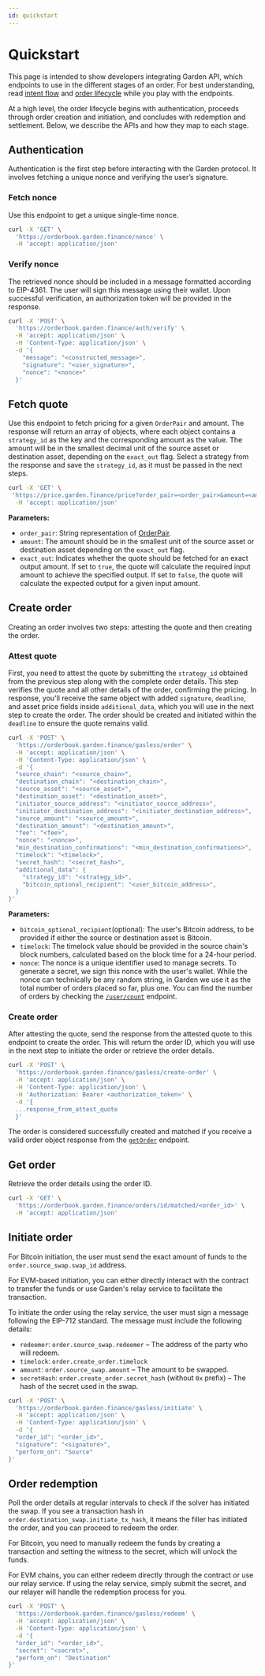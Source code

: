 ```yaml
---
id: quickstart
---
```


# Quickstart

This page is intended to show developers integrating Garden API, which endpoints to use in the different stages of an order. For best understanding, read [intent flow](../../home/fundamentals/how-it-works/IntentFlow.md) and [order lifecycle](../core/OrderLifecycle.md) while you play with the endpoints.

At a high level, the order lifecycle begins with authentication, proceeds through order creation and initiation, and concludes with redemption and settlement. Below, we describe the APIs and how they map to each stage.

## Authentication

Authentication is the first step before interacting with the Garden protocol. It involves fetching a unique nonce and verifying the user’s signature.

### Fetch nonce

Use this endpoint to get a unique single-time nonce.

```bash
curl -X 'GET' \
  'https://orderbook.garden.finance/nonce' \
  -H 'accept: application/json'
```

### Verify nonce

The retrieved nonce should be included in a message formatted according to EIP-4361. The user will sign this message using their wallet. Upon successful verification, an authorization token will be provided in the response.

```bash
curl -X 'POST' \
  'https://orderbook.garden.finance/auth/verify' \
  -H 'accept: application/json' \
  -H 'Content-Type: application/json' \
  -d '{
    "message": "<constructed_message>",
    "signature": "<user_signature>",
    "nonce": "<nonce>"
  }'
```

## Fetch quote

Use this endpoint to fetch pricing for a given `OrderPair` and amount. The response will return an array of objects, where each object contains a `strategy_id` as the key and the corresponding amount as the value. The amount will be in the smallest decimal unit of the source asset or destination asset, depending on the `exact_out` flag. Select a strategy from the response and save the `strategy_id`, as it must be passed in the next steps.

```bash
curl -X 'GET' \
 'https://price.garden.finance/price?order_pair=<order_pair>&amount=<amount>&exact_out=<true/false>' \
  -H 'accept: application/json'
```

**Parameters:**

- `order_pair`: String representation of [OrderPair](../sdk/Enumerations.md#orderpair).
- `amount`: The amount should be in the smallest unit of the source asset or destination asset depending on the `exact_out` flag.
- `exact_out`: Indicates whether the quote should be fetched for an exact output amount. If set to `true`, the quote will calculate the required input amount to achieve the specified output. If set to `false`, the quote will calculate the expected output for a given input amount.

## Create order

Creating an order involves two steps: attesting the quote and then creating the order.

### Attest quote

First, you need to attest the quote by submitting the `strategy_id` obtained from the previous step along with the complete order details. This step verifies the quote and all other details of the order, confirming the pricing. In response, you'll receive the same object with added `signature`, `deadline`, and asset price fields inside `additional_data`, which you will use in the next step to create the order. The order should be created and initiated within the `deadline` to ensure the quote remains valid.

```bash
curl -X 'POST' \
  'https://orderbook.garden.finance/gasless/order' \
  -H 'accept: application/json' \
  -H 'Content-Type: application/json' \
  -d '{
  "source_chain": "<source_chain>",
  "destination_chain": "<destination_chain>",
  "source_asset": "<source_asset>",
  "destination_asset": "<destination_asset>",
  "initiator_source_address": "<initiator_source_address>",
  "initiator_destination_address": "<initiator_destination_address>",
  "source_amount": "<source_amount>",
  "destination_amount": "<destination_amount>",
  "fee": "<fee>",
  "nonce": "<nonce>",
  "min_destination_confirmations": "<min_destination_confirmations>",
  "timelock": "<timelock>",
  "secret_hash": "<secret_hash>",
  "additional_data": {
    "strategy_id": "<strategy_id>",
    "bitcoin_optional_recipient": "<user_bitcoin_address>",
  }
}'
```

**Parameters:**

- `bitcoin_optional_recipient`(optional): The user's Bitcoin address, to be provided if either the source or destination asset is Bitcoin.
- `timelock`: The timelock value should be provided in the source chain's block numbers, calculated based on the block time for a 24-hour period.
- `nonce`: The nonce is a unique identifier used to manage secrets. To generate a secret, we sign this nonce with the user's wallet. While the nonce can technically be any random string, in Garden we use it as the total number of orders placed so far, plus one. You can find the number of orders by checking the [`/user/count`](./GardenAPI.md) endpoint.

### Create order

After attesting the quote, send the response from the attested quote to this endpoint to create the order. This will return the order ID, which you will use in the next step to initiate the order or retrieve the order details.

```bash
curl -X 'POST' \
  'https://orderbook.garden.finance/gasless/create-order' \
  -H 'accept: application/json' \
  -H 'Content-Type: application/json' \
  -H 'Authorization: Bearer <authorization_token>' \
  -d '{
  ...response_from_attest_quote
  }'
```

The order is considered successfully created and matched if you receive a valid order object response from the [`getOrder`](#get-order) endpoint.

## Get order

Retrieve the order details using the order ID.

```bash
curl -X 'GET' \
  'https://orderbook.garden.finance/orders/id/matched/<order_id>' \
  -H 'accept: application/json'
```

## Initiate order

For Bitcoin initiation, the user must send the exact amount of funds to the `order.source_swap.swap_id` address.

For EVM-based initiation, you can either directly interact with the contract to transfer the funds or use Garden's relay service to facilitate the transaction.

To initiate the order using the relay service, the user must sign a message following the EIP-712 standard. The message must include the following details:

- `redeemer`: `order.source_swap.redeemer` – The address of the party who will redeem.
- `timelock`: `order.create_order.timelock`
- `amount`: `order.source_swap.amount` – The amount to be swapped.
- `secretHash`: `order.create_order.secret_hash` (without `0x` prefix) – The hash of the secret used in the swap.

```bash
curl -X 'POST' \
  'https://orderbook.garden.finance/gasless/initiate' \
  -H 'accept: application/json' \
  -H 'Content-Type: application/json' \
  -d '{
  "order_id": "<order_id>",
  "signature": "<signature>",
  "perform_on": "Source"
}'
```

## Order redemption

Poll the order details at regular intervals to check if the solver has initiated the swap. If you see a transaction hash in `order.destination_swap.initiate_tx_hash`, it means the filler has initiated the order, and you can proceed to redeem the order.

For Bitcoin, you need to manually redeem the funds by creating a transaction and setting the witness to the secret, which will unlock the funds.

For EVM chains, you can either redeem directly through the contract or use our relay service. If using the relay service, simply submit the secret, and our relayer will handle the redemption process for you.

```bash
curl -X 'POST' \
  'https://orderbook.garden.finance/gasless/redeem' \
  -H 'accept: application/json' \
  -H 'Content-Type: application/json' \
  -d '{
  "order_id": "<order_id>",
  "secret": "<secret>",
  "perform_on": "Destination"
}'
```

